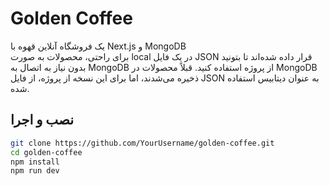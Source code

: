 # Golden Coffee   
یک فروشگاه آنلاین قهوه با Next.js و MongoDB   
برای راحتی، محصولات به صورت local در یک فایل JSON قرار داده شده‌اند تا بتونید بدون نیاز به اتصال به MongoDB از پروژه استفاده کنید. قبلاً محصولات در MongoDB ذخیره می‌شدند، اما برای این نسخه از پروژه، از فایل JSON به عنوان دیتابیس استفاده شده.

##  نصب و اجرا  
```bash
git clone https://github.com/YourUsername/golden-coffee.git
cd golden-coffee
npm install
npm run dev
